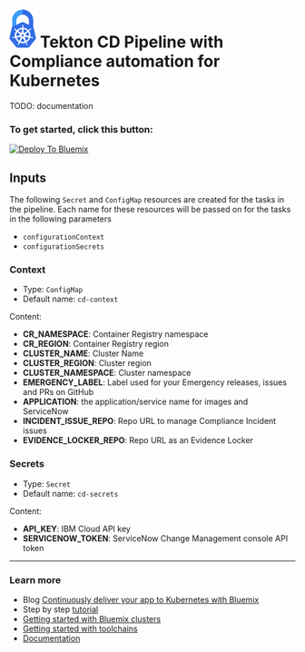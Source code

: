 # ![Icon](./.bluemix/secure-lock-kubernetes.png) Tekton CD Pipeline with Compliance automation for Kubernetes

TODO: documentation

### To get started, click this button:
[![Deploy To Bluemix](https://console.bluemix.net/devops/graphics/create_toolchain_button.png)](https://cloud.ibm.com/devops/setup/deploy?repository=https://github.ibm.com/one-pipeline/compliance-cd-toolchain&env_id=ibm:yp:us-south)


## Inputs

The following `Secret` and `ConfigMap` resources are created for the tasks in the pipeline.
Each name for these resources will be passed on for the tasks in the following parameters

- `configurationContext`
- `configurationSecrets`

### Context

 - Type: `ConfigMap`
 - Default name: `cd-context`

Content: 

 - **CR_NAMESPACE**: Container Registry namespace
 - **CR_REGION**: Container Registry region
 - **CLUSTER_NAME**: Cluster Name
 - **CLUSTER_REGION**: Cluster region
 - **CLUSTER_NAMESPACE**: Cluster namespace
 - **EMERGENCY_LABEL**: Label used for your Emergency releases, issues and PRs on GitHub
 - **APPLICATION**: the application/service name for images and ServiceNow
 - **INCIDENT_ISSUE_REPO**: Repo URL to manage Compliance Incident issues
 - **EVIDENCE_LOCKER_REPO**: Repo URL as an Evidence Locker

### Secrets

 - Type: `Secret`
 - Default name: `cd-secrets`

Content: 

 - **API_KEY**: IBM Cloud API key
 - **SERVICENOW_TOKEN**: ServiceNow Change Management console API token

---
### Learn more 

* Blog [Continuously deliver your app to Kubernetes with Bluemix](https://www.ibm.com/blogs/bluemix/2017/07/continuously-deliver-your-app-to-kubernetes-with-bluemix/)
* Step by step [tutorial](https://www.ibm.com/devops/method/tutorials/tc_secure_kube)
* [Getting started with Bluemix clusters](https://console.bluemix.net/docs/containers/container_index.html?pos=2)
* [Getting started with toolchains](https://bluemix.net/devops/getting-started)
* [Documentation](https://console.bluemix.net/docs/services/ContinuousDelivery/index.html?pos=2)
